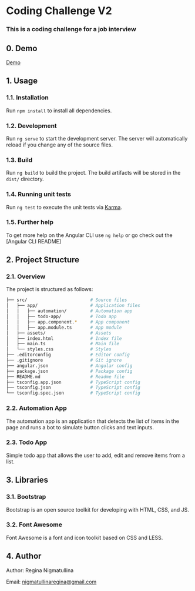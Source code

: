 # Coding Challenge V2
### This is a coding challenge for a job interview

## 0. Demo
<a href="https://regizum.github.io/coding-challenge-v2-automation-main/">Demo</a>

## 1. Usage

### 1.1. Installation

Run `npm install` to install all dependencies.

### 1.2. Development

Run `ng serve` to start the development server. The server will automatically reload if you change any of the source files.

### 1.3. Build

Run `ng build` to build the project. The build artifacts will be stored in the `dist/` directory.

### 1.4. Running unit tests

Run `ng test` to execute the unit tests via [Karma](https://karma-runner.github.io).

### 1.5. Further help

To get more help on the Angular CLI use `ng help` or go check out the [Angular CLI README]

## 2. Project Structure

### 2.1. Overview

The project is structured as follows:

``` bash    
├── src/                        # Source files
│   ├── app/                    # Application files
│   │   ├── automation/         # Automation app
│   │   ├── todo-app/           # Todo app
│   │   ├── app.component.*     # App component
│   │   ├── app.module.ts       # App module
│   ├── assets/                 # Assets
│   ├── index.html              # Index file
│   ├── main.ts                 # Main file
│   └── styles.css              # Styles
├── .editorconfig               # Editor config
├── .gitignore                  # Git ignore
├── angular.json                # Angular config
├── package.json                # Package config
├── README.md                   # Readme file
├── tsconfig.app.json           # TypeScript config
├── tsconfig.json               # TypeScript config
└── tsconfig.spec.json          # TypeScript config
```

### 2.2. Automation App

The automation app is an application that detects the list of items in the page and runs a bot to simulate button clicks and text inputs.

### 2.3. Todo App

Simple todo app that allows the user to add, edit and remove items from a list.

## 3. Libraries

### 3.1. Bootstrap

Bootstrap is an open source toolkit for developing with HTML, CSS, and JS.

### 3.2. Font Awesome

Font Awesome is a font and icon toolkit based on CSS and LESS.

## 4. Author

Author: Regina Nigmatullina

Email: nigmatullinaregina@gmail.com
  

